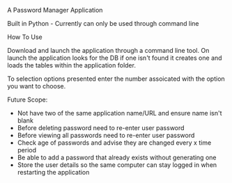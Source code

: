 A Password Manager Application

Built in Python - Currently can only be used through command line

How To Use

Download and launch the application through a command line tool. On launch the application looks for the DB
if one isn't found it creates one and loads the tables within the application folder.

To selection options presented enter the number assoicated with the option you want to choose.

Future Scope:

- Not have two of the same application name/URL and ensure name isn't blank
- Before deleting password need to re-enter user password
- Before viewing all passwords need to re-enter user password
- Check age of passwords and advise they are changed every x time period
- Be able to add a password that already exists without generating one
- Store the user details so the same computer can stay logged in when restarting the application
